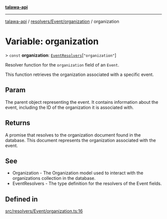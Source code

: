 [**talawa-api**](../../../../README.md)

***

[talawa-api](../../../../modules.md) / [resolvers/Event/organization](../README.md) / organization

# Variable: organization

\> `const` **organization**: [`EventResolvers`](../../../../types/generatedGraphQLTypes/type-aliases/EventResolvers.md)\[`"organization"`\]

Resolver function for the `organization` field of an `Event`.

This function retrieves the organization associated with a specific event.

## Param

The parent object representing the event. It contains information about the event, including the ID of the organization it is associated with.

## Returns

A promise that resolves to the organization document found in the database. This document represents the organization associated with the event.

## See

 - Organization - The Organization model used to interact with the organizations collection in the database.
 - EventResolvers - The type definition for the resolvers of the Event fields.

## Defined in

[src/resolvers/Event/organization.ts:16](https://github.com/PalisadoesFoundation/talawa-api/blob/3a5276aff43f5de4f7fab3ec9683a420dcdc7a06/src/resolvers/Event/organization.ts#L16)
